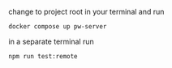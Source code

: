 change to project root in your terminal and run

```
docker compose up pw-server
```

in a separate terminal run

```
npm run test:remote
```
